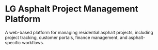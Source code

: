 # LG Asphalt Project Management Platform
A web-based platform for managing residential asphalt projects, including project tracking, customer portals, finance management, and asphalt-specific workflows.